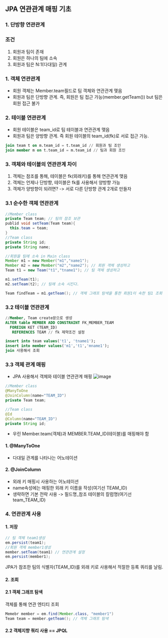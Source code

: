 ## JPA 연관관계 매핑 기초
### 1. 단방향 연관관계
### 조건
1. 회원과 팀이 존재
2. 회원은 하나의 팀에 소속
3. 회원과 팀은 N:1(다대일) 관계
### 1. 객체 연관관계
* 회원 객체는 Member.team필드로 팀 객체와 연관관계 맺음
* 회원과 팀은 단방향 관계. 즉, 회원은 팀 접근 가능(member.getTeam()) but 팀은 회원 접근 불가
### 2. 테이블 연관관계
* 회원 테이블은 team_id로 팀 테이블과 연관관계 맺음
* 회원과 팀은 양방향 관계. 즉 회원 테이블의 team_id(fk)로 서로 접근 가능.
```sql
join team t on m.team_id = t.team_id // 회원과 팀 조인
join member m on t.team_id = m.team_id // 팀과 회원 조인
```
### 3. 객체와 테이블의 연관관계 차이
1. 객체는 참조를 통해, 테이블은 fk(외래키)를 통해 연관관계 맺음
2. 객체는 언제나 단방향, 테이블은 fk를 사용해서 양방향 가능
3. 객체가 양방향이 되려면? -> 서로 다른 단방향 관계 2개로 만들자
### 3.1 순수한 객체 연관관계
```java
//Member class
private Team team; // 팀의 참조 보관
publid void setTeam(Team team){
  this.team = team;
}
//Team class
private String id;
private String name;
```
```java
//회원을 팀에 소속 in Main class
Member m1 = new Member("m1","name1");
Member m2 = new Member("m2","name2"); // 회원 객체 생성하고
Team t1 = new Team("t1","tname1"); // 팀 객체 생성하고

m1.setTeam(t1);
m2.setTeam(t2); // 팀에 소속 시킨다.

Team findTeam = m1.getTeam(); // 객체 그래프 탐색을 통한 회원1이 속한 팀1 조회
```
### 3.2 테이블 연관관계
```sql
//Member, Team create문으로 생성
ALTER table MEMBER ADD CONSTRAINT FK_MEMBER_TEAM
  FOREIGN KET (TEAM_ID)
   REFERENCES TEAM // fk 제약조건 설정
```
```sql
insert into team values('t1', 'tname1');
insert into member values('m1','t1','mname1');
join 사용해서 조회
```
### 3.3 객체 관계 매핑
* JPA 사용해서 객체와 테이블 연관관계 매핑
![image](https://user-images.githubusercontent.com/68958749/170611172-7e48788c-d1be-4797-bb49-5a67e10b3437.png)

```java
//Member class
@ManyToOne
@JoinColumn(name="TEAM_ID")
private Team team;
```
```java
//Team class
@Id
@Column(name="TEAM_ID")
private String id;
```
* 우린 Member.team(객체)과  MEMBER.TEAM_ID(테이블)를 매핑해야 함
#### 1. @ManyToOne
* 다대일 관계를 나타나는 어노테이션
#### 2. @JoinColumn
* 외래 키 매핑시 사용하는 어노테이션
* name속성에는 매핑한 외래 키 이름을 작성(여기선 TEAM_ID)
* 생략하면 기본 전략 사용 -> 필드명_참조 테이블의 칼럼명(여기선 team_TEAM_ID)
### 4. 연관관계 사용
#### 1. 저장
```java
// 팀 객체 team1생성
em.persist(team1);
//회원 객체 member1생성
member.setTeam(team1) // 연관관계 설정
em.persist(member1); 
```
JPA가 참조한 팀의 식별자(TEAM_ID)를 외래 키로 사용해서 적절한 등록 쿼리를 날림.

#### 2. 조회
#### 2.1 객체 그래프 탐색
객체를 통해 연관 엔티티 조회
```java
Memebr member = em.find(Member.class, "member1")
Team team = member.getTeam(); // 객체 그래프 탐색
```
#### 2.2 객체지향 쿼리 사용 == JPQL
